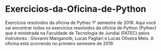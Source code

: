 # Exercicios-da-Oficina-de-Python
Exercícios resolvidos da oficina de Pythec 1° semestre de 2019.
 Aqui você vai encontrar todos os exercícios resolvidos da oficina de Python (Pythec) que é ministrada
na Faculdade de Tecnologia de Jundiaí (FATEC) pelos instrutores : Giovanni Manganotti, Lucas Pagliari e 
Lucas Oliveira Melo. A oficina está ocorrendo no primeiro semestre de 2019.
